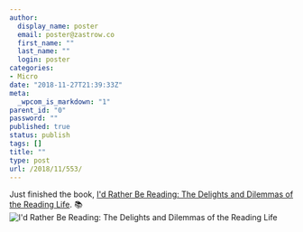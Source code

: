 ```yaml
---
author:
  display_name: poster
  email: poster@zastrow.co
  first_name: ""
  last_name: ""
  login: poster
categories:
- Micro
date: "2018-11-27T21:39:33Z"
meta:
  _wpcom_is_markdown: "1"
parent_id: "0"
password: ""
published: true
status: publish
tags: []
title: ""
type: post
url: /2018/11/553/
---
```

<p>Just finished the book, <a href="https://www.goodreads.com/review/show/2523974577?utm_medium=api&amp;utm_source=rss">I'd Rather Be Reading: The Delights and Dilemmas of the Reading Life</a>. 📚 <img src="{{ site.baseurl }}/assets/2018/11/38502471.jpg" alt="I'd Rather Be Reading: The Delights and Dilemmas of the Reading Life" /></p>
